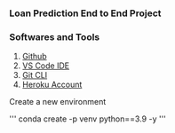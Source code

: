 ### Loan Prediction End to End Project

### Softwares and Tools 

1. [Github](https://github.com/)
2. [VS Code IDE](https://code.visualstudio.com/)
3. [Git CLI](https://git-scm.com/book/en/v2/Getting-Started-The-Command-Line)
4. [Heroku Account](https://heroku.com)

Create a new environment

'''
conda create -p venv python==3.9 -y
'''
